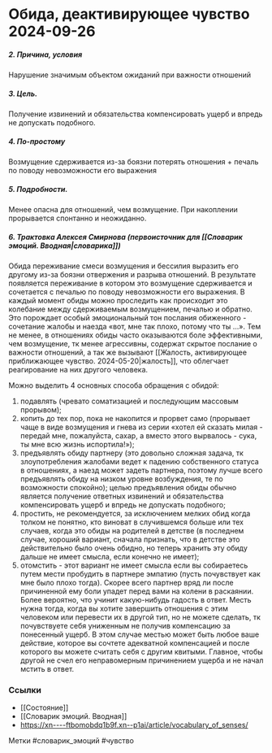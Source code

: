 


#  Обида, деактивирующее чувство 2024-09-26

##### 2. Причина, условия
Нарушение значимым объектом ожиданий при важности отношений

##### 3. Цель.
Получение извинений и обязательства компенсировать ущерб и впредь не допускать подобного.

##### 4. По-простому
Возмущение сдерживается из-за боязни потерять отношения + печаль по поводу невозможности его выражения

##### 5. Подробности.
Менее опасна для отношений, чем возмущение. При накоплении прорывается спонтанно и неожиданно.

##### 6. Трактовка Алексея Смирнова (первоисточник для [[Словарик эмоций. Вводная|словарика]])

Обида переживание смеси возмущения и бессилия выразить его другому из-за боязни отвержения и разрыва отношений. В результате появляется переживание в котором это возмущение сдерживается и сочетается с печалью по поводу невозможности его выражения. В каждый момент обиды можно проследить как происходит это колебание между сдерживаемым возмущением, печалью и обратно. Это порождает особый эмоциональный тон послания обиженного - сочетание жалобы и наезда «вот, мне так плохо, потому что ты ...». Тем не менее, в отношениях обиды часто оказываются боле эффективными, чем возмущение, тк менее агрессивны, содержат скрытое послание о важности отношений, а так же вызывают [[Жалость, активирующее приближающее чувство. 2024-05-20|жалость]], что облегчает реагирование на них другого человека.  
  
Можно выделить 4 основных способа обращения с обидой:  
1) подавлять (чревато соматизацией и последующим массовым прорывом);  
2) копить до тех пор, пока не накопится и прорвет само (прорывает чаще в виде возмущения и гнева из серии «хотел ей сказать милая - передай мне, пожалуйста, сахар, а вместо этого вырвалось - сука, ты мне всю жизнь испортила!»);  
3) предъявлять обиду партнеру (это довольно сложная задача, тк злоупотребления жалобами ведет к падению собственного статуса в отношениях, а наезд может задеть партнера, поэтому лучше всего предъявлять обиду на низком уровне возбуждения, те по возможности спокойно); целью предъявления обиды обычно является получение ответных извинений и обязательства компенсировать ущерб и впредь не допускать подобного;  
4) простить, не рекомендуется, за исключением мелких обид когда толком не понятно, кто виноват в случившемся больше или тех случаев, когда это обиды на родителей в детстве (в последнем случае, хороший вариант, сначала признать, что в детстве это действительно было очень обидно, но теперь хранить эту обиду дальше не имеет смысла, если конечно не имеет);  
5) отомстить - этот вариант не имеет смысла если вы собираетесь путем мести пробудить в партнере эмпатию (пусть почувствует как мне было плохо тогда). Скорее всего партнер вряд ли после причиненной ему боли упадет перед вами на колени в раскаянии. Более вероятно, что учинит какую-нибудь гадость в ответ. Месть нужна тогда, когда вы хотите завершить отношения с этим человеком или перевести их в другой тип, но не можете сделать, тк почувствуете себя униженным не получив компенсацию за понесенный ущерб. В этом случае местью может быть любое ваше действие, которое вы сочтете адекватной компенсацией и после которого вы можете считать себя с другим квитыми. Главное, чтобы другой не счел его неправомерным причинением ущерба и не начал мстить в ответ.


### Ссылки
- [[Состояние]]
- [[Словарик эмоций. Вводная]]
- https://xn----ftbomobdq1b9f.xn--p1ai/article/vocabulary_of_senses/

Метки #словарик_эмоций #чувство 


